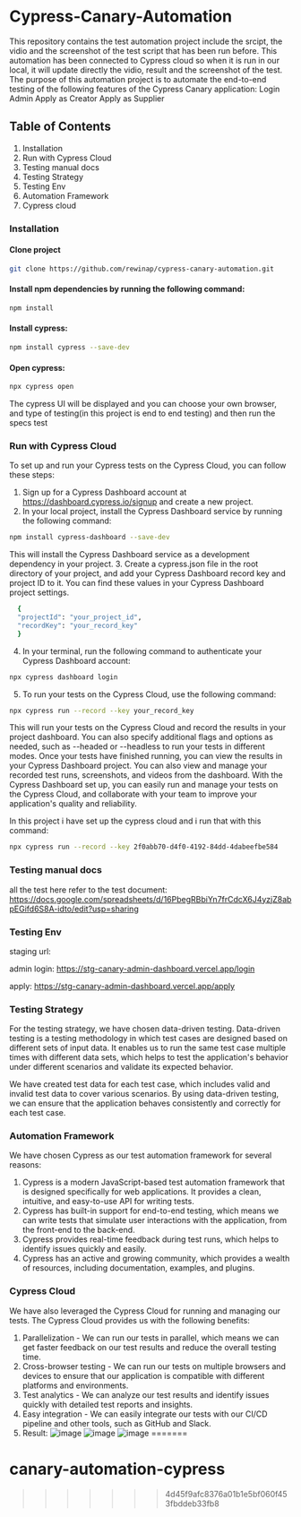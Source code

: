 # Cypress-Canary-Automation
This repository contains the test automation project include the srcipt, the vidio and the screenshot of the test script that has been run before. This automation has been connected to Cypress cloud so when it is run in our local, it will update directly the vidio, result and the screenshot of the test. The purpose of this automation project is to automate the end-to-end testing of the following features of the Cypress Canary application:
Login Admin
Apply as Creator
Apply as Supplier

## Table of Contents
1. Installation
2. Run with Cypress Cloud
3. Testing manual docs
4. Testing Strategy
5. Testing Env
6. Automation Framework
7. Cypress cloud


### Installation
#### Clone project

```sh
git clone https://github.com/rewinap/cypress-canary-automation.git
```

#### Install npm dependencies by running the following command:

```sh
npm install
```

#### Install cypress:

```sh
npm install cypress --save-dev
```

#### Open cypress:

```sh
npx cypress open
```
 
The cypress UI will be displayed and you can choose your own browser, and type of testing(in this project is end to end testing) and then run the specs test

### Run with Cypress Cloud
To set up and run your Cypress tests on the Cypress Cloud, you can follow these steps:

1. Sign up for a Cypress Dashboard account at https://dashboard.cypress.io/signup and create a new project.
2. In your local project, install the Cypress Dashboard service by running the following command:
```sh
npm install cypress-dashboard --save-dev
```
This will install the Cypress Dashboard service as a development dependency in your project.
3. Create a cypress.json file in the root directory of your project, and add your Cypress Dashboard record key and project ID to it. You can find these values in your Cypress Dashboard project settings.
```sh
  { 
  "projectId": "your_project_id",
  "recordKey": "your_record_key"
  }
```

4. In your terminal, run the following command to authenticate your Cypress Dashboard account:
```sh
npx cypress dashboard login
```

5. To run your tests on the Cypress Cloud, use the following command:
```sh
npx cypress run --record --key your_record_key
```

This will run your tests on the Cypress Cloud and record the results in your project dashboard. You can also specify additional flags and options as needed, such as --headed or --headless to run your tests in different modes.
Once your tests have finished running, you can view the results in your Cypress Dashboard project. You can also view and manage your recorded test runs, screenshots, and videos from the dashboard.
With the Cypress Dashboard set up, you can easily run and manage your tests on the Cypress Cloud, and collaborate with your team to improve your application's quality and reliability.

In this project i have set up the cypress cloud and i run that with this command:
```sh 
npx cypress run --record --key 2f0abb70-d4f0-4192-84dd-4dabeefbe584
```

### Testing manual docs
all the test here refer to the test document:
https://docs.google.com/spreadsheets/d/16PbegRBbiYn7frCdcX6J4yzjZ8abpEGifd6S8A-idto/edit?usp=sharing

### Testing Env
staging url:

admin login: https://stg-canary-admin-dashboard.vercel.app/login

apply: https://stg-canary-admin-dashboard.vercel.app/apply

### Testing Strategy
For the testing strategy, we have chosen data-driven testing. Data-driven testing is a testing methodology in which test cases are designed based on different sets of input data. It enables us to run the same test case multiple times with different data sets, which helps to test the application's behavior under different scenarios and validate its expected behavior.

We have created test data for each test case, which includes valid and invalid test data to cover various scenarios. By using data-driven testing, we can ensure that the application behaves consistently and correctly for each test case.

### Automation Framework
We have chosen Cypress as our test automation framework for several reasons:
1. Cypress is a modern JavaScript-based test automation framework that is designed specifically for web applications. It provides a clean, intuitive, and easy-to-use API for writing tests.
2. Cypress has built-in support for end-to-end testing, which means we can write tests that simulate user interactions with the application, from the front-end to the back-end.
3. Cypress provides real-time feedback during test runs, which helps to identify issues quickly and easily.
4. Cypress has an active and growing community, which provides a wealth of resources, including documentation, examples, and plugins.

### Cypress Cloud
We have also leveraged the Cypress Cloud for running and managing our tests. The Cypress Cloud provides us with the following benefits:
1. Parallelization - We can run our tests in parallel, which means we can get faster feedback on our test results and reduce the overall testing time.
2. Cross-browser testing - We can run our tests on multiple browsers and devices to ensure that our application is compatible with different platforms and environments.
3. Test analytics - We can analyze our test results and identify issues quickly with detailed test reports and insights.
4. Easy integration - We can easily integrate our tests with our CI/CD pipeline and other tools, such as GitHub and Slack.
5. Result:
![image](https://github.com/rewinap/cypress-canary-automation/assets/70361569/c407a48f-8d5a-42d1-b986-71893d390250)
![image](https://github.com/rewinap/cypress-canary-automation/assets/70361569/4a766881-520b-41ef-b6a6-d935c22762bf)
![image](https://github.com/rewinap/cypress-canary-automation/assets/70361569/21368843-07ab-4aa3-9f9d-bd3959749140)
=======
# canary-automation-cypress
>>>>>>> 4d45f9afc8376a01b1e5bf060f453fbddeb33fb8

